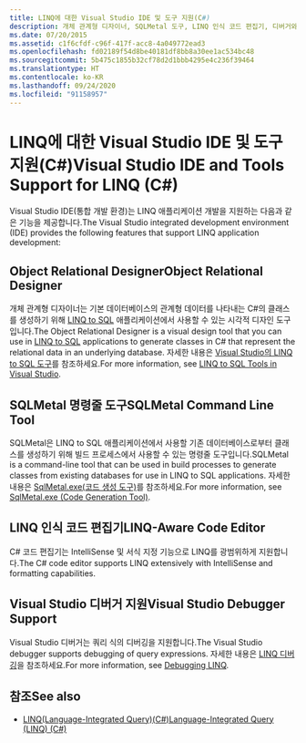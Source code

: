 ```yaml
---
title: LINQ에 대한 Visual Studio IDE 및 도구 지원(C#)
description: 개체 관계형 디자이너, SQLMetal 도구, LINQ 인식 코드 편집기, 디버거와 같은 LINQ 개발을 지원하는 Visual Studio 기능에 대해 알아봅니다.
ms.date: 07/20/2015
ms.assetid: c1f6cfdf-c96f-417f-acc8-4a049772ead3
ms.openlocfilehash: fd02189f54d8be40181df8bb8a30ee1ac534bc48
ms.sourcegitcommit: 5b475c1855b32cf78d2d1bbb4295e4c236f39464
ms.translationtype: HT
ms.contentlocale: ko-KR
ms.lasthandoff: 09/24/2020
ms.locfileid: "91158957"
---
```

# <a name="visual-studio-ide-and-tools-support-for-linq-c"></a><span data-ttu-id="473a3-103">LINQ에 대한 Visual Studio IDE 및 도구 지원(C#)</span><span class="sxs-lookup"><span data-stu-id="473a3-103">Visual Studio IDE and Tools Support for LINQ (C#)</span></span>

<span data-ttu-id="473a3-104">Visual Studio IDE(통합 개발 환경)는 LINQ 애플리케이션 개발을 지원하는 다음과 같은 기능을 제공합니다.</span><span class="sxs-lookup"><span data-stu-id="473a3-104">The Visual Studio integrated development environment (IDE) provides the following features that support LINQ application development:</span></span>  
  
## <a name="object-relational-designer"></a><span data-ttu-id="473a3-105">Object Relational Designer</span><span class="sxs-lookup"><span data-stu-id="473a3-105">Object Relational Designer</span></span>  

 <span data-ttu-id="473a3-106">개체 관계형 디자이너는 기본 데이터베이스의 관계형 데이터를 나타내는 C#의 클래스를 생성하기 위해 [LINQ to SQL](../../../../framework/data/adonet/sql/linq/index.md) 애플리케이션에서 사용할 수 있는 시각적 디자인 도구입니다.</span><span class="sxs-lookup"><span data-stu-id="473a3-106">The Object Relational Designer is a visual design tool that you can use in [LINQ to SQL](../../../../framework/data/adonet/sql/linq/index.md) applications to generate classes in C# that represent the relational data in an underlying database.</span></span> <span data-ttu-id="473a3-107">자세한 내용은 [Visual Studio의 LINQ to SQL 도구](/visualstudio/data-tools/linq-to-sql-tools-in-visual-studio2)를 참조하세요.</span><span class="sxs-lookup"><span data-stu-id="473a3-107">For more information, see [LINQ to SQL Tools in Visual Studio](/visualstudio/data-tools/linq-to-sql-tools-in-visual-studio2).</span></span>  
  
## <a name="sqlmetal-command-line-tool"></a><span data-ttu-id="473a3-108">SQLMetal 명령줄 도구</span><span class="sxs-lookup"><span data-stu-id="473a3-108">SQLMetal Command Line Tool</span></span>  

 <span data-ttu-id="473a3-109">SQLMetal은 LINQ to SQL 애플리케이션에서 사용할 기존 데이터베이스로부터 클래스를 생성하기 위해 빌드 프로세스에서 사용할 수 있는 명령줄 도구입니다.</span><span class="sxs-lookup"><span data-stu-id="473a3-109">SQLMetal is a command-line tool that can be used in build processes to generate classes from existing databases for use in LINQ to SQL  applications.</span></span> <span data-ttu-id="473a3-110">자세한 내용은 [SqlMetal.exe(코드 생성 도구)](../../../../framework/tools/sqlmetal-exe-code-generation-tool.md)를 참조하세요.</span><span class="sxs-lookup"><span data-stu-id="473a3-110">For more information, see [SqlMetal.exe (Code Generation Tool)](../../../../framework/tools/sqlmetal-exe-code-generation-tool.md).</span></span>  
  
## <a name="linq-aware-code-editor"></a><span data-ttu-id="473a3-111">LINQ 인식 코드 편집기</span><span class="sxs-lookup"><span data-stu-id="473a3-111">LINQ-Aware Code Editor</span></span>  

 <span data-ttu-id="473a3-112">C# 코드 편집기는 IntelliSense 및 서식 지정 기능으로 LINQ를 광범위하게 지원합니다.</span><span class="sxs-lookup"><span data-stu-id="473a3-112">The C# code editor supports LINQ extensively with IntelliSense and formatting capabilities.</span></span>  
  
## <a name="visual-studio-debugger-support"></a><span data-ttu-id="473a3-113">Visual Studio 디버거 지원</span><span class="sxs-lookup"><span data-stu-id="473a3-113">Visual Studio Debugger Support</span></span>  

 <span data-ttu-id="473a3-114">Visual Studio 디버거는 쿼리 식의 디버깅을 지원합니다.</span><span class="sxs-lookup"><span data-stu-id="473a3-114">The Visual Studio debugger supports debugging of query expressions.</span></span> <span data-ttu-id="473a3-115">자세한 내용은 [LINQ 디버깅](/visualstudio/debugger/debugging-linq)을 참조하세요.</span><span class="sxs-lookup"><span data-stu-id="473a3-115">For more information, see [Debugging LINQ](/visualstudio/debugger/debugging-linq).</span></span>  
  
## <a name="see-also"></a><span data-ttu-id="473a3-116">참조</span><span class="sxs-lookup"><span data-stu-id="473a3-116">See also</span></span>

- [<span data-ttu-id="473a3-117">LINQ(Language-Integrated Query)(C#)</span><span class="sxs-lookup"><span data-stu-id="473a3-117">Language-Integrated Query (LINQ) (C#)</span></span>](./index.md)
